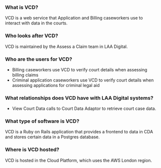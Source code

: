 ### What is VCD?
VCD is a web service that Application and Billing caseworkers use to interact with data in the courts.

### Who looks after VCD?
VCD is maintained by the Assess a Claim team in LAA Digital.

### Who are the users for VCD?
- Billing caseworkers use VCD to verify court details when assessing billing claims
- Criminal application caseworkers use VCD to verify court details when assessing applications for criminal legal aid

### What relationships does VCD have with LAA Digital systems?
- View Court Data calls to Court Data Adaptor to retrieve court case data.

### What type of software is VCD?
VCD is a Ruby on Rails application that provides a frontend to data in CDA and stores certain data in a Postgres database.

### Where is VCD hosted?
VCD is hosted in the Cloud Platform, which uses the AWS London region.
